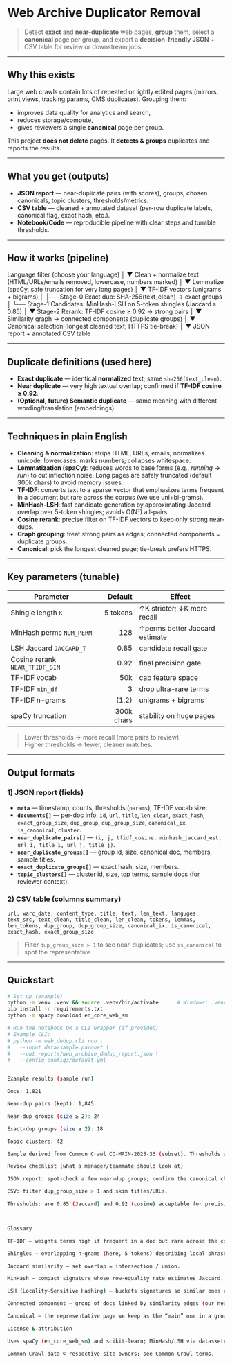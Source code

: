 
# Web Archive Duplicator Removal

> Detect **exact** and **near-duplicate** web pages, **group** them, select a **canonical** page per group, and export a **decision-friendly JSON** + CSV table for review or downstream jobs.

---

## Why this exists

Large web crawls contain lots of repeated or lightly edited pages (mirrors, print views, tracking params, CMS duplicates). Grouping them:
- improves data quality for analytics and search,
- reduces storage/compute,
- gives reviewers a single **canonical** page per group.

This project **does not delete** pages. It **detects & groups** duplicates and reports the results.

---

## What you get (outputs)

- **JSON report** — near-duplicate pairs (with scores), groups, chosen canonicals, topic clusters, thresholds/metrics.
- **CSV table** — cleaned + annotated dataset (per-row duplicate labels, canonical flag, exact hash, etc.).
- **Notebook/Code** — reproducible pipeline with clear steps and tunable thresholds.

---

## How it works (pipeline)

Language filter (choose your language)
│
▼
Clean + normalize text (HTML/URLs/emails removed, lowercase, numbers marked)
│
▼
Lemmatize (spaCy, safe truncation for very long pages)
│
▼
TF-IDF vectors (unigrams + bigrams)
│
├── Stage-0 Exact dup: SHA-256(text_clean) → exact groups
│
└── Stage-1 Candidates: MinHash-LSH on 5-token shingles (Jaccard ≥ 0.85)
│
▼
Stage-2 Rerank: TF-IDF cosine ≥ 0.92 → strong pairs
│
▼
Similarity graph → connected components (duplicate groups)
│
▼
Canonical selection (longest cleaned text; HTTPS tie-break)
│
▼
JSON report + annotated CSV table




---

## Duplicate definitions (used here)

- **Exact duplicate** — identical **normalized** text; same `sha256(text_clean)`.
- **Near duplicate** — very high textual overlap; confirmed if **TF-IDF cosine ≥ 0.92**.
- **(Optional, future) Semantic duplicate** — same meaning with different wording/translation (embeddings).

---

## Techniques in plain English

- **Cleaning & normalization**: strips HTML, URLs, emails; normalizes unicode; lowercases; marks numbers; collapses whitespace.
- **Lemmatization (spaCy)**: reduces words to base forms (e.g., *running* → *run*) to cut inflection noise. Long pages are safely truncated (default 300k chars) to avoid memory issues.
- **TF-IDF**: converts text to a sparse vector that emphasizes terms frequent in a document but rare across the corpus (we use uni+bi-grams).
- **MinHash-LSH**: fast candidate generation by approximating Jaccard overlap over 5-token shingles; avoids O(N²) all-pairs.
- **Cosine rerank**: precise filter on TF-IDF vectors to keep only strong near-dups.
- **Graph grouping**: treat strong pairs as edges; connected components = duplicate groups.
- **Canonical**: pick the longest cleaned page; tie-break prefers HTTPS.

---

## Key parameters (tunable)

| Parameter | Default | Effect |
|---|---:|---|
| Shingle length `K` | 5 tokens | ↑K stricter; ↓K more recall |
| MinHash perms `NUM_PERM` | 128 | ↑perms better Jaccard estimate |
| LSH Jaccard `JACCARD_T` | 0.85 | candidate recall gate |
| Cosine rerank `NEAR_TFIDF_SIM` | 0.92 | final precision gate |
| TF-IDF vocab | 50k | cap feature space |
| TF-IDF `min_df` | 3 | drop ultra-rare terms |
| TF-IDF n-grams | (1,2) | unigrams + bigrams |
| spaCy truncation | 300k chars | stability on huge pages |

> Lower thresholds → more recall (more pairs to review).  
> Higher thresholds → fewer, cleaner matches.

---

## Output formats

### 1) JSON report (fields)

- **`meta`** — timestamp, counts, thresholds (`params`), TF-IDF vocab size.
- **`documents[]`** — per-doc info: `id`, `url`, `title`, `len_clean`, `exact_hash`, `exact_group_size`, `dup_group`, `dup_group_size`, `canonical_ix`, `is_canonical`, `cluster`.
- **`near_duplicate_pairs[]`** — `(i, j, tfidf_cosine, minhash_jaccard_est, url_i, title_i, url_j, title_j)`.
- **`near_duplicate_groups[]`** — group id, size, canonical doc, members, sample titles.
- **`exact_duplicate_groups[]`** — exact hash, size, members.
- **`topic_clusters[]`** — cluster id, size, top terms, sample docs (for reviewer context).

### 2) CSV table (columns summary)

`url, warc_date, content_type, title, text, len_text, languges, text_src, text_clean, title_clean, len_clean, tokens, lemmas, len_tokens, dup_group, dup_group_size, canonical_ix, is_canonical, exact_hash, exact_group_size`

> Filter `dup_group_size > 1` to see near-duplicates; use `is_canonical` to spot the representative.

---

## Quickstart

```bash
# Set up (example)
python -m venv .venv && source .venv/bin/activate      # Windows: .venv\Scripts\activate
pip install -r requirements.txt
python -m spacy download en_core_web_sm

# Run the notebook OR a CLI wrapper (if provided)
# Example CLI:
# python -m web_dedup.cli run \
#   --input data/sample.parquet \
#   --out reports/web_archive_dedup_report.json \
#   --config configs/default.yml


Example results (sample run)

Docs: 1,821

Near-dup pairs (kept): 1,845

Near-dup groups (size ≥ 2): 24

Exact-dup groups (size ≥ 2): 18

Topic clusters: 42

Sample derived from Common Crawl CC-MAIN-2025-33 (subset). Thresholds are configurable.

Review checklist (what a manager/teammate should look at)

JSON report: spot-check a few near-dup groups; confirm the canonical choice.

CSV: filter dup_group_size > 1 and skim titles/URLs.

Thresholds: are 0.85 (Jaccard) and 0.92 (cosine) acceptable for precision/recall?



Glossary

TF-IDF — weights terms high if frequent in a doc but rare across the corpus.

Shingles — overlapping n-grams (here, 5 tokens) describing local phrase content.

Jaccard similarity — set overlap = intersection / union.

MinHash — compact signature whose row-equality rate estimates Jaccard.

LSH (Locality-Sensitive Hashing) — buckets signatures so similar ones collide → fast candidate retrieval.

Connected component — group of docs linked by similarity edges (our near-dup group).

Canonical — the representative page we keep as the “main” one in a group.

License & attribution

Uses spaCy (en_core_web_sm) and scikit-learn; MinHash/LSH via datasketch.

Common Crawl data © respective site owners; see Common Crawl terms.




